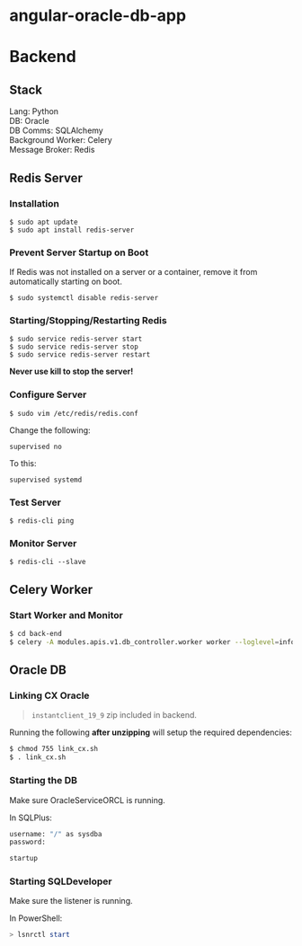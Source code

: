 # angular-oracle-db-app

# Backend
## Stack
Lang: Python <br>
DB: Oracle <br>
DB Comms: SQLAlchemy <br>
Background Worker: Celery <br>
Message Broker: Redis <br>

## Redis Server
### Installation
`$ sudo apt update` <br>
`$ sudo apt install redis-server`

### Prevent Server Startup on Boot
If Redis was not installed on a server or a container, remove it from automatically starting on boot.

`$ sudo systemctl disable redis-server`

### Starting/Stopping/Restarting Redis
`$ sudo service redis-server start` <br>
`$ sudo service redis-server stop` <br>
`$ sudo service redis-server restart`

<strong>Never use kill to stop the server!</strong>

### Configure Server
`$ sudo vim /etc/redis/redis.conf`

Change the following:
```
supervised no
```
To this: <br>
```
supervised systemd
```
### Test Server

`$ redis-cli ping`

### Monitor Server

`$ redis-cli --slave`

## Celery Worker
### Start Worker and Monitor
```sh
$ cd back-end
$ celery -A modules.apis.v1.db_controller.worker worker --loglevel=info
```

## Oracle DB
### Linking CX Oracle
> `instantclient_19_9` zip included in backend.

Running the following <strong>after unzipping</strong> will setup the required dependencies:
```sh
$ chmod 755 link_cx.sh
$ . link_cx.sh
```

### Starting the DB
Make sure OracleServiceORCL is running.

In SQLPlus:
```sh
username: "/" as sysdba
password:

startup
```

### Starting SQLDeveloper
Make sure the listener is running.

In PowerShell:
```powershell
> lsnrctl start
```